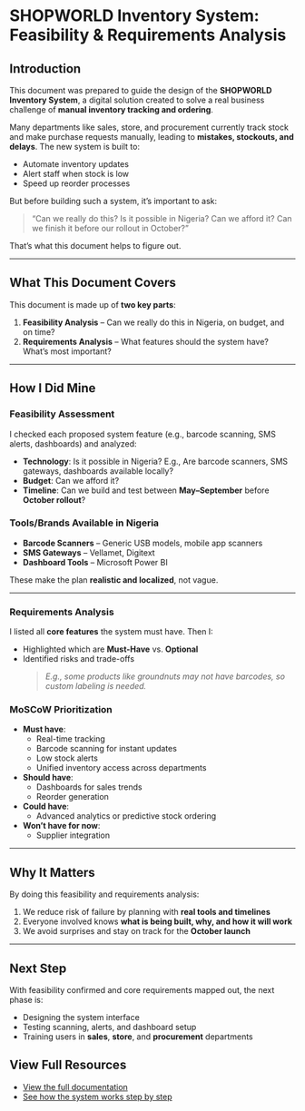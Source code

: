 # SHOPWORLD Inventory System: Feasibility & Requirements Analysis

##  Introduction  
This document was prepared to guide the design of the **SHOPWORLD Inventory System**, a digital solution created to solve a real business challenge of **manual inventory tracking and ordering**.

Many departments like sales, store, and procurement currently track stock and make purchase requests manually, leading to **mistakes, stockouts, and delays**. The new system is built to:
- Automate inventory updates  
- Alert staff when stock is low  
- Speed up reorder processes  

But before building such a system, it’s important to ask:

> “Can we really do this? Is it possible in Nigeria? Can we afford it? Can we finish it before our rollout in October?”

That’s what this document helps to figure out.

---

##  What This Document Covers  
This document is made up of **two key parts**:
1. **Feasibility Analysis** – Can we really do this in Nigeria, on budget, and on time?  
2. **Requirements Analysis** – What features should the system have? What’s most important?

---

##  How I Did Mine  

###  Feasibility Assessment  
I checked each proposed system feature (e.g., barcode scanning, SMS alerts, dashboards) and analyzed:

- **Technology**: Is it possible in Nigeria? E.g., Are barcode scanners, SMS gateways, dashboards available locally?  
- **Budget**: Can we afford it?  
- **Timeline**: Can we build and test between **May–September** before **October rollout**?

###  Tools/Brands Available in Nigeria
- **Barcode Scanners** – Generic USB models, mobile app scanners  
- **SMS Gateways** – Vellamet, Digitext  
- **Dashboard Tools** – Microsoft Power BI  

These make the plan **realistic and localized**, not vague.

---

###  Requirements Analysis  
I listed all **core features** the system must have. Then I:

- Highlighted which are **Must-Have** vs. **Optional**
- Identified risks and trade-offs  
  > _E.g., some products like groundnuts may not have barcodes, so custom labeling is needed._

###  MoSCoW Prioritization  
- **Must have**:  
  - Real-time tracking  
  - Barcode scanning for instant updates
  - Low stock alerts  
  - Unified inventory access across departments
- **Should have**:  
  - Dashboards for sales trends  
  - Reorder generation
- **Could have**:  
  - Advanced analytics or predictive stock ordering   
- **Won’t have for now**:  
  - Supplier integration  

---

##  Why It Matters  
By doing this feasibility and requirements analysis:

1. We reduce risk of failure by planning with **real tools and timelines**  
2. Everyone involved knows **what is being built, why, and how it will work**  
3. We avoid surprises and stay on track for the **October launch**

---

##  Next Step  
With feasibility confirmed and core requirements mapped out, the next phase is:

- Designing the system interface  
- Testing scanning, alerts, and dashboard setup  
- Training users in **sales**, **store**, and **procurement** departments  

## View Full Resources  
- [View the full documentation](https://github.com/Kaosarat10/shopworld-inventory-optimization/blob/main/Feasibility%20and%20Requirement%20Analysis.pdf)  
- [See how the system works step by step](https://github.com/Kaosarat10/shopworld-inventory-optimization/blob/main/SOLUTION%20SET-UPS.pdf) 
